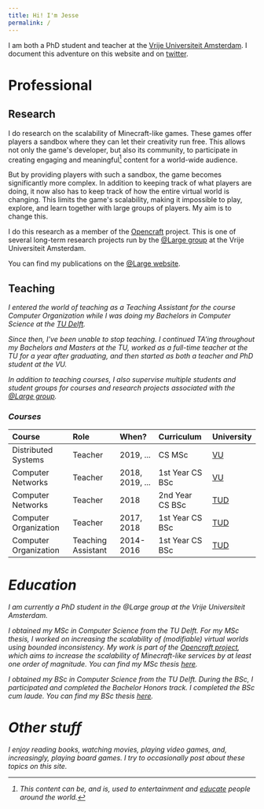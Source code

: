 ```yaml
---
title: Hi! I'm Jesse
permalink: /
---
```



I am both a PhD student and teacher at the [Vrije Universiteit Amsterdam][url-vu]. I document this adventure on this website and on [twitter][url-twitter]. 

# Professional

## Research <i class="fas fa-server"></i> <i class="fas fa-flask"></i>

I do research on the scalability of Minecraft-like games. These games offer players a sandbox where they can let their creativity run free. This allows not only the game's developer, but also its community, to participate in creating engaging and meaningful[^fn-education] content for a world-wide audience. 

But by providing players with such a sandbox, the game becomes significantly more complex. In addition to keeping track of what players are doing, it now also has to keep track of how the entire virtual world is changing. This limits the game's scalability, making it impossible to play, explore, and learn together with large groups of players. My aim is to change this.

I do this research as a member of the [Opencraft][url-atlarge-opencraft] project. This is one of several long-term research projects run by the [@Large group][url-atlarge] at the Vrije Universiteit Amsterdam.

You can find my publications on the [@Large website][url-atlarge-jdonkervliet].

## Teaching <i class="fas fa-pencil-alt"/> <i class="fas fa-user-graduate"/>

I entered the world of teaching as a Teaching Assistant for the course Computer Organization while I was doing my Bachelors in Computer Science at the [TU Delft][url-tudelft].

Since then, I've been unable to stop teaching. I continued TA'ing throughout my Bachelors and Masters at the TU, worked as a full-time teacher at the TU for a year after graduating, and then started as both a teacher and PhD student at the VU.

In addition to teaching courses, I also supervise multiple students and student groups for courses and research projects associated with the [@Large group][url-atlarge].

### Courses

| Course | Role | When? | Curriculum | University | 
|:--|:--|:--|:--|:--|
| Distributed Systems | Teacher | 2019, ... | CS MSc | [VU][url-vu] |
| Computer Networks | Teacher | 2018, 2019, ... | 1st Year CS BSc | [VU][url-vu] |
| Computer Networks | Teacher | 2018 | 2nd Year CS BSc | [TUD][url-tudelft] |
| Computer Organization | Teacher | 2017, 2018 | 1st Year CS BSc | [TUD][url-tudelft] |
| Computer Organization | Teaching Assistant | 2014-2016 | 1st Year CS BSc | [TUD][url-tudelft] |

# Education <i class="fas fa-pencil-alt"/> <i class="fas fa-user-graduate"/>

I am currently a PhD student in the @Large group at the Vrije Universiteit Amsterdam.

I obtained my MSc in Computer Science from the TU Delft. For my MSc thesis, I worked on increasing the scalability of (modifiable) virtual worlds using _bounded inconsistency_. My work is part of the [Opencraft project][url-atlarge-opencraft], which aims to increase the scalability of Minecraft-like services by at least one order of magnitude.
You can find my MSc thesis [here][url-msc-thesis].

I obtained my BSc in Computer Science from the TU Delft.
During the BSc, I participated and completed the Bachelor Honors track. I completed the BSc cum laude. 
You can find my BSc thesis [here][url-bsc-thesis].

# Other stuff <i class="fas fa-book"/> <i class="fas fa-gamepad" /> <i class="fas fa-film"/> 

I enjoy reading books, watching movies, playing video games, and, increasingly, playing board games.
I try to occasionally post about these topics on this site.

[url-twitter]: http://www.twitter.com/jdonkervliet

[url-bsc-thesis]: https://repository.tudelft.nl/islandora/object/uuid%3Aaa101139-5fe5-457d-85f5-cf939cfe3868?collection=education
[url-msc-thesis]: https://repository.tudelft.nl/islandora/object/uuid%3A4045d6a2-87ae-4397-8898-8e992fa0652c?collection=education

[url-atlarge]: https://atlarge-research.com/
[url-atlarge-opencraft]: https://atlarge-research.com/opencraft/
[url-atlarge-jdonkervliet]: https://atlarge-research.com/jdonkervliet/

[url-tudelft]: https://www.tudelft.nl/en/
[url-vu]: https://www.vu.nl/en/

[^fn-education]: This content can be, and is, used to entertainment and [educate](https://education.minecraft.net/) people around the world.
